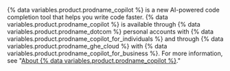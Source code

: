 {% data variables.product.prodname_copilot %} is a new AI-powered code completion tool that helps you write code faster. {% data variables.product.prodname_copilot %} is available through {% data variables.product.prodname_dotcom %} personal accounts with {% data variables.product.prodname_copilot_for_individuals %} and through {% data variables.product.prodname_ghe_cloud %} with {% data variables.product.prodname_copilot_for_business %}. For more information, see "[About {% data variables.product.prodname_copilot %}](/copilot/overview-of-github-copilot/about-github-copilot)."
